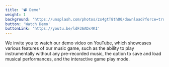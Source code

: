 ```yaml
---
title: '📽️ Demo'
weight: 1
background: 'https://unsplash.com/photos/zs4gtT8thO0/download?force=true'
button: 'Watch Demo'
buttonLink: 'https://youtu.be/ldF36ADx4KI'
---
```


We invite you to watch our demo video on YouTube, which showcases various features of our music game, such as the ability to play instrumentally without any pre-recorded music, the option to save and load musical performances, and the interactive game play mode. 